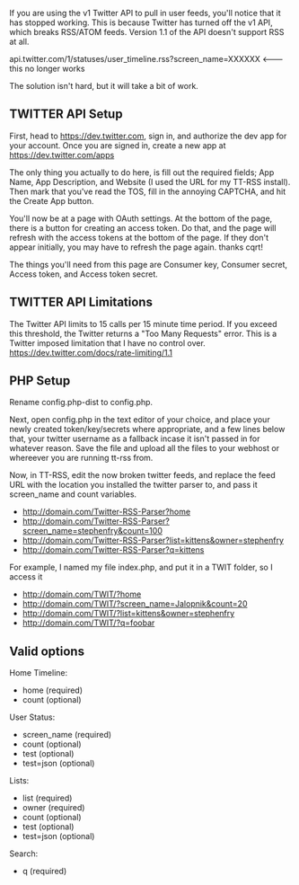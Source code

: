 If you are using the v1 Twitter API to pull in user feeds, you'll notice that it has stopped working. This is because Twitter has turned off the v1 API, which breaks RSS/ATOM feeds. Version 1.1 of the API doesn't support RSS at all.

api.twitter.com/1/statuses/user_timeline.rss?screen_name=XXXXXX <--- this no longer works

The solution isn't hard, but it will take a bit of work.

TWITTER API Setup
-------------
First, head to https://dev.twitter.com, sign in, and authorize the dev app for your account.
Once you are signed in, create a new app at https://dev.twitter.com/apps

The only thing you actually to do here, is fill out the required fields; App Name, App Description, and Website (I used the URL for my TT-RSS install). Then mark that you've read the TOS, fill in the annoying CAPTCHA, and hit the Create App button.

You'll now be at a page with OAuth settings. At the bottom of the page, there is a button for creating an access token. Do that, and the page will refresh with the access tokens at the bottom of the page. If they don't appear initially, you may have to refresh the page again. thanks cqrt!

The things you'll need from this page are Consumer key, Consumer secret, Access token, and Access token secret.

TWITTER API Limitations
-------------
The Twitter API limits to 15 calls per 15 minute time period. If you exceed this threshold, the Twitter returns a "Too Many Requests" error.
This is a Twitter imposed limitation that I have no control over.
https://dev.twitter.com/docs/rate-limiting/1.1

PHP Setup
-------------
Rename config.php-dist to config.php. 

Next, open config.php in the text editor of your choice, and place your newly created token/key/secrets where appropriate, and a few lines below that, your twitter username as a fallback incase it isn't passed in for whatever reason. Save the file and upload all the files to your webhost or whereever you are running tt-rss from.

Now, in TT-RSS, edit the now broken twitter feeds, and replace the feed URL with the location you installed the twitter parser to, and pass it screen_name and count variables.

- http://domain.com/Twitter-RSS-Parser?home
- http://domain.com/Twitter-RSS-Parser?screen_name=stephenfry&count=100
- http://domain.com/Twitter-RSS-Parser?list=kittens&owner=stephenfry
- http://domain.com/Twitter-RSS-Parser?q=kittens

For example, I named my file index.php, and put it in a TWIT folder, so I access it
- http://domain.com/TWIT/?home
- http://domain.com/TWIT/?screen_name=Jalopnik&count=20
- http://domain.com/TWIT/?list=kittens&owner=stephenfry
- http://domain.com/TWIT/?q=foobar


Valid options
-------------
Home Timeline:
- home (required)
- count (optional)

User Status:
- screen_name (required)
- count (optional)
- test (optional)
- test=json (optional)

Lists:
- list (required)
- owner (required)
- count (optional)
- test (optional)
- test=json (optional)

Search:
- q (required)
